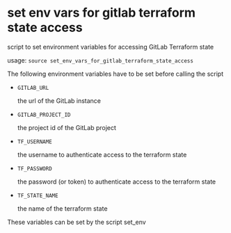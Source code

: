 # set env vars for gitlab terraform state access

script to set environment variables for accessing GitLab Terraform state

usage: `source set_env_vars_for_gitlab_terraform_state_access`

The following environment variables have to be set before calling the script

- `GITLAB_URL`

   the url of the GitLab instance

- `GITLAB_PROJECT_ID`

   the project id of the GitLab project

- `TF_USERNAME`

   the username to authenticate access to the terraform state

- `TF_PASSWORD`

   the password (or token) to authenticate access to the terraform state

- `TF_STATE_NAME`

   the name of the terraform state

These variables can be set by the script set_env